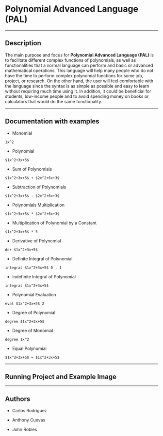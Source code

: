 # Polynomial Advanced Language (PAL)

---------------------------

## Description

The main purpose and focus for __Polynomial Advanced Language (PAL)__ is to facilitate different complex functions of polynomials, as well as functionalities that a normal language can perform and basic or advanced mathematical operations. This language will help many people who do not have the time to perform complex polynomial functions for some job, project, or research. On the other hand, the user will feel comfortable with the language since the syntax is as simple as possible and easy to learn without requiring much time using it. In addition, it could be beneficial for students, low-income people and to avoid spending money on books or calculators that would do the same functionality.

------------------------------------

## Documentation with examples

- Monomial
```
1x^2
```
- Polynomial
```
$1x^2+3x+5$
```
- Sum of Polynomials
```
$1x^2+3x+5$ + $2x^2+6x+3$
```
- Subtraction of Polynomials
```
$1x^2+3x+5$ - $2x^2+6x+3$
```
- Polynomials Multiplication
```
$1x^2+3x+5$ * $2x^2+6x+3$
```
- Multiplication of Polynomial by a Constant
```
$1x^2+3x+5$ * 5
```
- Derivative of Polynomial
```
der $1x^2+3x+5$
```
- Definite Integral of Polynomial
```
integral $1x^2+3x+5$ 0 , 1
```
- Indefinite Integral of Polynomial
```
integral $1x^2+3x+5$
```
- Polynomial Evaluation
```
eval $1x^2+3x+5$ 2
```
- Degree of Polynomial
```
degree $1x^2+3x+5$
```
- Degree of Monomial
```
degree 1x^2
```
- Equal Polynomial
```
$1x^2+3x+5$ = $1x^2+3x+5$
```
------------------------------

## Running Project and Example Image
-----------------

## Authors

- Carlos Rodriguez

- Anthony Cuevas

- John Robles

